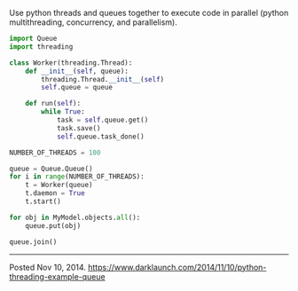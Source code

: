 Use python threads and queues together to execute code in parallel (python multithreading, concurrency, and parallelism).

```python
import Queue
import threading

class Worker(threading.Thread):
    def __init__(self, queue):
        threading.Thread.__init__(self)
        self.queue = queue

    def run(self):
        while True:
            task = self.queue.get()
            task.save()
            self.queue.task_done()

NUMBER_OF_THREADS = 100

queue = Queue.Queue()
for i in range(NUMBER_OF_THREADS):
    t = Worker(queue)
    t.daemon = True
    t.start()

for obj in MyModel.objects.all():
    queue.put(obj)

queue.join()
```

---

Posted Nov 10, 2014.
https://www.darklaunch.com/2014/11/10/python-threading-example-queue